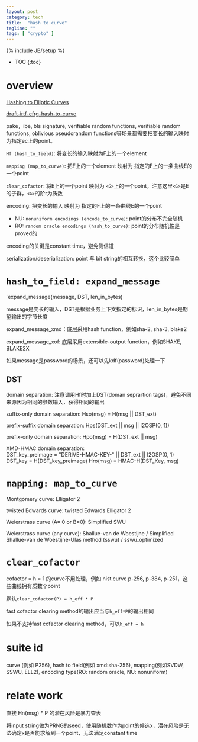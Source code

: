 ```yaml
---
layout: post
category: tech
title:  "hash to curve"
tagline: ""
tags: [ "crypto" ] 
---
```

{% include JB/setup %}

* TOC
{:toc}

# overview

[Hashing to Elliptic Curves](https://github.com/cfrg/draft-irtf-cfrg-hash-to-curve)

[draft-irtf-cfrg-hash-to-curve](https://tools.ietf.org/html/draft-irtf-cfrg-hash-to-curve)

pake，ibe, bls signature, verifiable random functions, verifiable random functions, oblivious pseudorandom functions等场景都需要把变长的输入映射为指定ec上的point。

`Hf (hash_to_field)`: 将变长的输入映射为F上的一个element

`mapping (map_to_curve)`: 把F上的一个element 映射为 指定的F上的一条曲线E的一个point

`clear_cofactor`: 将E上的一个point 映射为 `<G>`上的一个point，注意这里`<G>`是E的子群，`<G>`的阶r为质数

encoding: 把变长的输入 映射为 指定的F上的一条曲线E的一个point
- NU: `nonuniform encodings (encode_to_curve)`: point的分布不完全随机
- RO: `random oracle encodings (hash_to_curve)`: point的分布随机性是proved的

encoding的关键是constant time，避免侧信道

serialization/deserialization: point 与 bit string的相互转换，这个比较简单

# `hash_to_field: expand_message`

`expand_message(message, DST, len_in_bytes)

message是变长的输入，DST是根据业务上下文指定的标识，len_in_bytes是期望输出的字节长度

expand_message_xmd：底层采用hash function，例如sha-2, sha-3, blake2

expand_message_xof: 底层采用extensible-output function，例如SHAKE, BLAKE2X

如果message是password的场景，还可以先kdf(password)处理一下

## DST

domain separation: 注意调用Hf时加上DST(doman seprartion tags)，避免不同来源因为相同的参数输入，获得相同的输出

suffix-only domain separation: Hso(msg) = H(msg || DST_ext)

prefix-suffix domain separation: Hps(DST_ext || msg || I2OSP(0, 1))

prefix-only domain separation: Hpo(msg) = H(DST_ext || msg)

XMD-HMAC domain separation:  
    DST_key_preimage = "DERIVE-HMAC-KEY-" || DST_ext || I2OSP(0, 1)
    DST_key = H(DST_key_preimage)
    Hro(msg) = HMAC-H(DST_Key, msg)

# `mapping: map_to_curve`

Montgomery curve: Elligator 2

twisted Edwards curve: twisted Edwards Elligator 2

Weierstrass curve (A= 0 or B=0): Simplified SWU

Weierstrass curve (any curve): Shallue-van de Woestijne / Simplified Shallue-van de Woestijne-Ulas method (sswu) / sswu_optimized

# `clear_cofactor`

cofactor = h = 1 的curve不用处理，例如 nist curve p-256, p-384, p-251，这些曲线拥有质数个point

默认`clear_cofactor(P) = h_eff * P`

fast cofactor clearing method的输出应当与`h_eff*P`的输出相同

如果不支持fast cofactor clearing method，可以`h_eff = h`

# suite id

curve (例如 P256), hash to field(例如 xmd:sha-256), mapping(例如SVDW, SSWU, ELL2), encoding type(RO: random oracle, NU: nonuniform)

# relate work

直接 Hn(msg) * P 的潜在风险是暴力查表

将input string做为PRNG的seed，使用随机数作为point的候选x，潜在风险是无法确定x是否能求解到一个point，无法满足constant time


